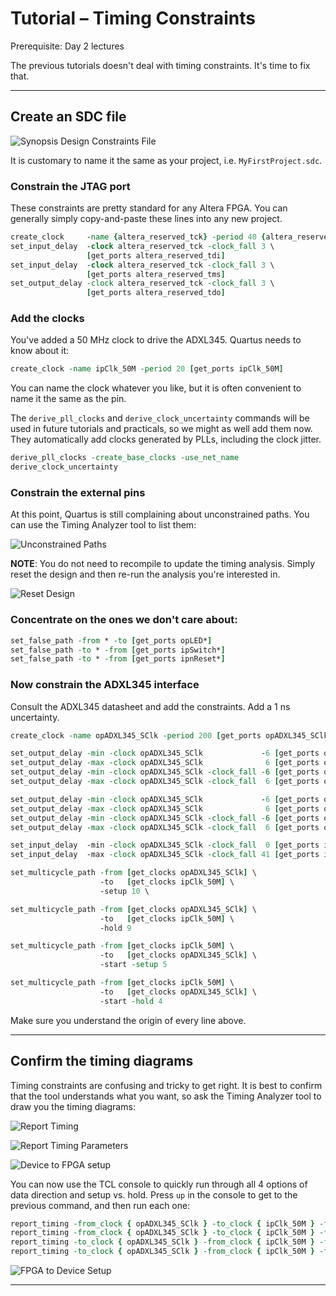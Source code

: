 # Tutorial &ndash; Timing Constraints

Prerequisite: Day 2 lectures

The previous tutorials doesn't deal with timing constraints.
It's time to fix that.

--------------------------------------------------------------------------------

## Create an SDC file

![Synopsis Design Constraints File](Timing/SynopsisDesignConstraintsFile.png)

It is customary to name it the same as your project, i.e. `MyFirstProject.sdc`.

### Constrain the JTAG port

These constraints are pretty standard for any Altera FPGA.  You can generally
simply copy-and-paste these lines into any new project.

```tcl
create_clock     -name {altera_reserved_tck} -period 40 {altera_reserved_tck}
set_input_delay  -clock altera_reserved_tck -clock_fall 3 \
                 [get_ports altera_reserved_tdi]
set_input_delay  -clock altera_reserved_tck -clock_fall 3 \
                 [get_ports altera_reserved_tms]
set_output_delay -clock altera_reserved_tck -clock_fall 3 \
                 [get_ports altera_reserved_tdo]
```

### Add the clocks

You've added a 50 MHz clock to drive the ADXL345.  Quartus needs to know about it:

```tcl
create_clock -name ipClk_50M -period 20 [get_ports ipClk_50M]
```

You can name the clock whatever you like,
but it is often convenient to name it the same as the pin.

The `derive_pll_clocks` and `derive_clock_uncertainty` commands will be used in
future tutorials and practicals, so we might as well add them now.  They
automatically add clocks generated by PLLs, including the clock jitter.

```tcl
derive_pll_clocks -create_base_clocks -use_net_name
derive_clock_uncertainty
```

### Constrain the external pins

At this point, Quartus is still complaining about unconstrained paths.
You can use the Timing Analyzer tool to list them:

![Unconstrained Paths](Timing/UnconstrainedPaths.png)

**NOTE**: You do not need to recompile to update the timing analysis.  Simply
          reset the design and then re-run the analysis you're interested in.

![Reset Design](Timing/ResetDesign.png)

### Concentrate on the ones we don't care about:

```tcl
set_false_path -from * -to [get_ports opLED*]
set_false_path -to * -from [get_ports ipSwitch*]
set_false_path -to * -from [get_ports ipnReset*]
```

### Now constrain the ADXL345 interface

Consult the ADXL345 datasheet and add the constraints.  Add a 1 ns uncertainty.

```tcl
create_clock -name opADXL345_SClk -period 200 [get_ports opADXL345_SClk]

set_output_delay -min -clock opADXL345_SClk             -6 [get_ports opADXL345_nCS]
set_output_delay -max -clock opADXL345_SClk              6 [get_ports opADXL345_nCS]
set_output_delay -min -clock opADXL345_SClk -clock_fall -6 [get_ports opADXL345_nCS] -add_delay
set_output_delay -max -clock opADXL345_SClk -clock_fall  6 [get_ports opADXL345_nCS] -add_delay

set_output_delay -min -clock opADXL345_SClk             -6 [get_ports opADXL345_SDI]
set_output_delay -max -clock opADXL345_SClk              6 [get_ports opADXL345_SDI]
set_output_delay -min -clock opADXL345_SClk -clock_fall -6 [get_ports opADXL345_SDI] -add_delay
set_output_delay -max -clock opADXL345_SClk -clock_fall  6 [get_ports opADXL345_SDI] -add_delay

set_input_delay  -min -clock opADXL345_SClk -clock_fall  0 [get_ports ipADXL345_SDO]
set_input_delay  -max -clock opADXL345_SClk -clock_fall 41 [get_ports ipADXL345_SDO]

set_multicycle_path -from [get_clocks opADXL345_SClk] \
                    -to   [get_clocks ipClk_50M] \
                    -setup 10 \

set_multicycle_path -from [get_clocks opADXL345_SClk] \
                    -to   [get_clocks ipClk_50M] \
                    -hold 9

set_multicycle_path -from [get_clocks ipClk_50M] \
                    -to   [get_clocks opADXL345_SClk] \
                    -start -setup 5

set_multicycle_path -from [get_clocks ipClk_50M] \
                    -to   [get_clocks opADXL345_SClk] \
                    -start -hold 4
```

Make sure you understand the origin of every line above.

--------------------------------------------------------------------------------

## Confirm the timing diagrams

Timing constraints are confusing and tricky to get right.  It is best to
confirm that the tool understands what you want, so ask the Timing Analyzer
tool to draw you the timing diagrams:

![Report Timing](Timing/ReportTiming.png)

![Report Timing Parameters](Timing/ReportTimingParameters.png)

![Device to FPGA setup](Timing/DevicetoFPGAsetup.png)

You can now use the TCL console to quickly run through all 4 options of data
direction and setup vs. hold.  Press `up` in the console to get to the
previous command, and then run each one:

```tcl
report_timing -from_clock { opADXL345_SClk } -to_clock { ipClk_50M } -from * -to * -setup -npaths 100 -detail full_path -panel_name {Report Timing} -multi_corner
report_timing -from_clock { opADXL345_SClk } -to_clock { ipClk_50M } -from * -to * -hold  -npaths 100 -detail full_path -panel_name {Report Timing} -multi_corner
report_timing -to_clock { opADXL345_SClk } -from_clock { ipClk_50M } -from * -to * -setup -npaths 100 -detail full_path -panel_name {Report Timing} -multi_corner
report_timing -to_clock { opADXL345_SClk } -from_clock { ipClk_50M } -from * -to * -hold  -npaths 100 -detail full_path -panel_name {Report Timing} -multi_corner
```

![FPGA to Device Setup](Timing/FPGAtoDeviceSetup.png)

--------------------------------------------------------------------------------

